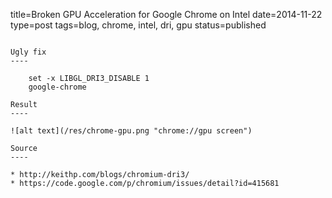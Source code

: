 title=Broken GPU Acceleration for Google Chrome on Intel
date=2014-11-22
type=post
tags=blog, chrome, intel, dri, gpu
status=published
~~~~~~

Ugly fix
----

    set -x LIBGL_DRI3_DISABLE 1
    google-chrome

Result
----

![alt text](/res/chrome-gpu.png "chrome://gpu screen")

Source
----

* http://keithp.com/blogs/chromium-dri3/
* https://code.google.com/p/chromium/issues/detail?id=415681